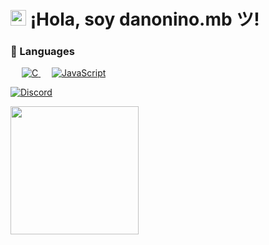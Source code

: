 # <img src="https://user-images.githubusercontent.com/57642291/115981321-b7a44c80-a58a-11eb-8109-79aa8bcf0698.gif" width="25px"> ¡Hola, soy danonino.mb ツ!

### 🔧 Languages

<p align="left"> 
  &emsp; 
  <a href="https://www.cprogramming.com/" target="_blank"> 
    <img alt="C" src="https://img.shields.io/badge/TypeScript%20-%232370ED.svg?logo=typescript&logoColor=white">
  </a>
  &emsp;
  <a href="https://developer.mozilla.org/en-US/docs/Web/JavaScript" target="_blank"> 
     <img alt="JavaScript" src="https://img.shields.io/badge/JavaScript%20-%23F7DF1E.svg?logo=javascript&logoColor=black">
</p>

[![Discord](https://img.shields.io/static/v1?label=Discord&message=danonino.mb%20%E3%83%84%239999&color=blue&style=for-the-badge)](https://discord.com/users/627150888653553665)
  
<div align="left">
  <a href="https://discord.com/users/627150888653553665">
    <img src="https://lanyard-profile-readme.vercel.app/api/627150888653553665?animated=true" align="left" height="205">
  </a>
</div>
